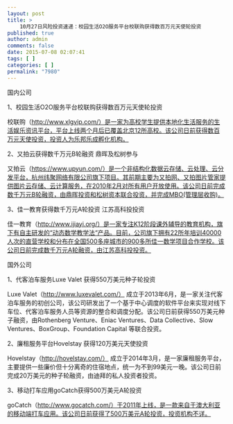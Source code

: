 ```yaml
---
layout: post
title: >
    10月27日风险投资速递：校园生活O2O服务平台校联购获得数百万元天使轮投资
published: true
author: admin
comments: false
date: 2015-07-08 02:07:41
tags: [ ]
categories: [ ]
permalink: "7980"
---
```



国内公司

1、校园生活O2O服务平台校联购获得数百万元天使轮投资

校联购（http://www.xlgvip.com/）是一家为高校学生提供本地化生活服务的生活娱乐资讯平台，平台上线两个月后已覆盖北京12所高校。该公司日前获得数百万元天使投资，投资人为乐邦乐成孵化机构。

2、又拍云获得数千万元B轮融资 鼎晖及松树参与

又拍云（https://www.upyun.com/）是一个非结构化数据云存储、云处理、云分发平台，杭州纬聚网络有限公司旗下项目。其前期主要为又拍网、又拍图片管家提供图片云存储、云计算服务，在2010年2月对所有用户开放使用。该公司日前完成数千万元B轮融资，由鼎晖投资和松树资本联合投资，并完成MBO(管理层收购)。

3、佳一教育获得数千万元A轮投资 江苏高科投投资

佳一教育（http://www.ijiayi.org/）是一家专注K12阶段课外辅导的教育机构，旗下有自主研发的“动态数学教学法“产品。目前，公司旗下拥有22所年培训40000人次的直营学校和分布在全国500多座城市的900多所佳一数学项目合作学校。该公司日前完成数千万元A轮融资，由江苏高科投投资。

国外公司

1、代客泊车服务Luxe Valet 获得550万美元种子轮投资

Luxe Valet（http://www.luxevalet.com/） 成立于2013年6月，是一家关注代客泊车服务的初创公司，该公司研发出了一个基于中心调度的软件平台来实现对线下车位、代客泊车服务人员等资源的整合和调度分配。该公司日前获得550万美元种子融资，由Rothenberg Venture、Eniac Ventures、Data Collective、Slow Ventures、BoxGroup、Foundation Capital 等联合投资。

2、廉租服务平台Hovelstay 获得120万美元天使投资

Hovelstay（http://hovelstay.com/） 成立于2014年3月，是一家廉租服务平台，主要提供一些廉价但十分离奇的住宿地点，统一为不到99美元一晚。该公司日前完成20万美元的种子轮融资，由迪拜的私人投资者投资。

3、移动打车应用goCatch获得500万美元A轮投资

goCatch（http://www.gocatch.com/）于2011年上线，是一款来自于澳大利亚的移动端打车应用。该公司日前获得了500万美元A轮投资，投资机构不详。